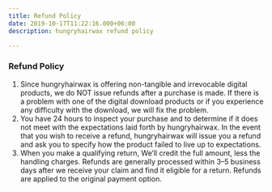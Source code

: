 ```yaml
---
title: Refund Policy
date: 2019-10-17T11:22:16.000+06:00
description: hungryhairwax refund policy

---
```

### Refund Policy

1. Since hungryhairwax is offering non-tangible and irrevocable digital products, we do NOT issue refunds after a purchase is made. If there is a problem with one of the digital download products or if you experience any difficulty with the download, we will fix the problem.
2. You have 24 hours to inspect your purchase and to determine if it does not meet with the expectations laid forth by hungryhairwax. In the event that you wish to receive a refund, hungryhairwax will issue you a refund and ask you to specify how the product failed to live up to expectations.
3. When you make a qualifying return, We’ll credit the full amount, less the handling charges. Refunds are generally processed within 3–5 business days after we receive your claim and find it eligible for a return. Refunds are applied to the original payment option.